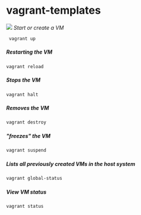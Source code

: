 # vagrant-templates

![](https://grantnorwood.com/app/uploads/2016/12/vagrant-logo.png)
*Start or create a VM*
```sh
 vagrant up
 ```
#####  *Restarting the VM*
```sh
vagrant reload
```
#####  *Stops the VM*
```sh
vagrant halt
```
#####  *Removes the VM*
```sh
vagrant destroy
```  
#####  *"freezes" the VM*
```sh
vagrant suspend
```  
#####  *Lists all previously created VMs in the host system*
```sh
vagrant global-status
``` 
#####  *View VM status*
```sh
vagrant status
``` 


